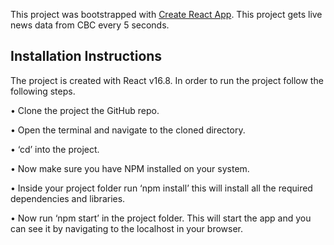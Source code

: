 This project was bootstrapped with [Create React App](https://github.com/facebook/create-react-app). This project gets live news data from CBC every 5 seconds.
## Installation Instructions
The project is created with React v16.8. In order to run the project follow the following steps.

•	Clone the project the GitHub repo. 

•	Open the terminal and navigate to the cloned directory.

•	‘cd’ into the project.

•	Now make sure you have NPM installed on your system.

•	Inside your project folder run ‘npm install’ this will install all the required dependencies and libraries.

•	Now run ‘npm start’ in the project folder. This will start the app and you can see it by navigating to the localhost in your browser.
